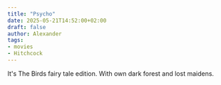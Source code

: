 ```yaml
---
title: "Psycho"
date: 2025-05-21T14:52:00+02:00
draft: false
author: Alexander
tags:
- movies
- Hitchcock
---
```


It's The Birds fairy tale edition.
With own dark forest and lost maidens.

